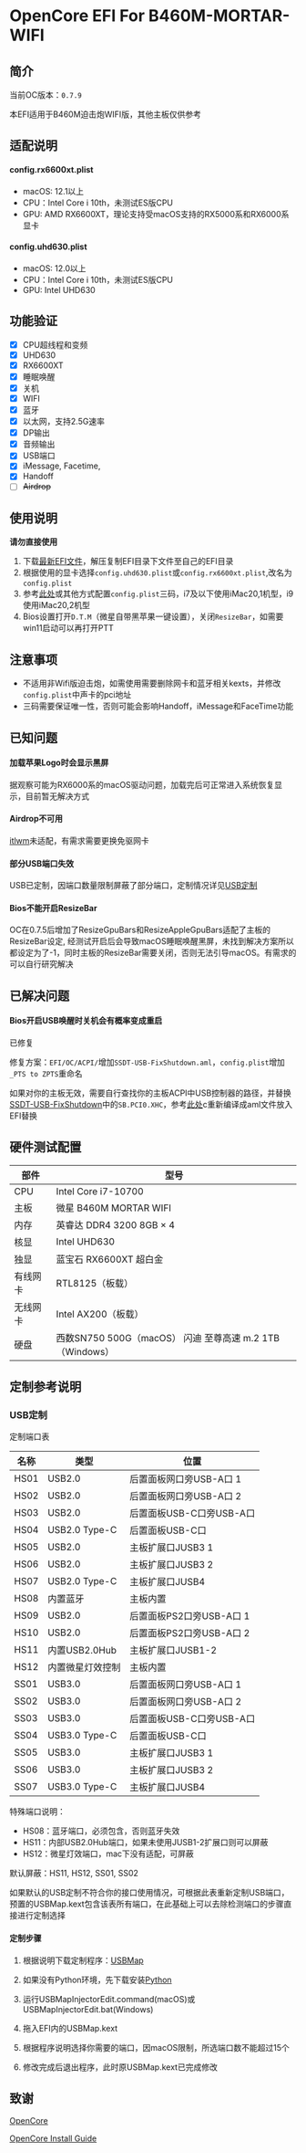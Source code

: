 # OpenCore EFI For B460M-MORTAR-WIFI

## 简介

当前OC版本：`0.7.9`

本EFI适用于B460M迫击炮WIFI版，其他主板仅供参考

## 适配说明

#### config.rx6600xt.plist

- macOS: 12.1以上
- CPU：Intel Core i 10th，未测试ES版CPU
- GPU: AMD RX6600XT，理论支持受macOS支持的RX5000系和RX6000系显卡

#### config.uhd630.plist

- macOS: 12.0以上
- CPU：Intel Core i 10th，未测试ES版CPU
- GPU: Intel UHD630

## 功能验证

- [x] CPU超线程和变频
- [x] UHD630
- [x] RX6600XT
- [x] 睡眠唤醒
- [x] 关机
- [x] WIFI
- [x] 蓝牙
- [x] 以太网，支持2.5G速率
- [x] DP输出
- [x] 音频输出
- [x] USB端口
- [x] iMessage, Facetime,
- [x] Handoff
- [ ] ~~Airdrop~~

## 使用说明

**请勿直接使用**

1. 下载[最新EFI文件](https://github.com/Spectrelai/Hackintosh-B460M-MORTAR-WIFI/archive/refs/heads/main.zip)，解压复制EFI目录下文件至自己的EFI目录
2. 根据使用的显卡选择`config.uhd630.plist`或`config.rx6600xt.plist`,改名为`config.plist`
3. 参考[此处](https://dortania.github.io/OpenCore-Install-Guide/config.plist/comet-lake.html#platforminfo)或其他方式配置`config.plist`三码，i7及以下使用iMac20,1机型，i9使用iMac20,2机型
4. Bios设置打开`D.T.M`（微星自带黑苹果一键设置），关闭`ResizeBar`，如需要win11启动可以再打开PTT

## 注意事项

- 不适用非Wifi版迫击炮，如需使用需要删除网卡和蓝牙相关kexts，并修改`config.plist`中声卡的pci地址
- 三码需要保证唯一性，否则可能会影响Handoff，iMessage和FaceTime功能

## 已知问题

#### 加载苹果Logo时会显示黑屏

据观察可能为RX6000系的macOS驱动问题，加载完后可正常进入系统恢复显示，目前暂无解决方式

#### Airdrop不可用

[itlwm](https://github.com/OpenIntelWireless/itlwm)未适配，有需求需要更换免驱网卡

#### 部分USB端口失效

USB已定制，因端口数量限制屏蔽了部分端口，定制情况详见[USB定制](#USB定制)

#### Bios不能开启ResizeBar

OC在0.7.5后增加了ResizeGpuBars和ResizeAppleGpuBars适配了主板的ResizeBar设定, 经测试开启后会导致macOS睡眠唤醒黑屏，未找到解决方案所以都设定为了-1，同时主板的ResizeBar需要关闭，否则无法引导macOS。有需求的可以自行研究解决

## 已解决问题

#### Bios开启USB唤醒时关机会有概率变成重启

已修复

修复方案：`EFI/OC/ACPI/`增加`SSDT-USB-FixShutdown.aml`，`config.plist`增加`_PTS to ZPTS`重命名

如果对你的主板无效，需要自行查找你的主板ACPI中USB控制器的路径，并替换[SSDT-USB-FixShutdown](ACPI/SSDT-USB-FixShutdown.dsl)中的`SB.PCI0.XHC`，参考[此处](https://dortania.github.io/Getting-Started-With-ACPI/Manual/compile.html)c重新编译成aml文件放入EFI替换

## 硬件测试配置

| 部件     | 型号                     |
| -------- | ------------------------ |
| CPU      | Intel Core i7-10700           |
| 主板     | 微星 B460M MORTAR WIFI   |
| 内存     | 英睿达 DDR4 3200 8GB × 4 |
| 核显     | Intel UHD630            |
| 独显     | 蓝宝石 RX6600XT 超白金    |
| 有线网卡 | RTL8125（板载）          |
| 无线网卡 | Intel AX200（板载）      |
| 硬盘     | 西数SN750 500G（macOS） 闪迪 至尊高速 m.2 1TB（Windows）    |

## 定制参考说明

### USB定制

定制端口表

| 名称 | 类型             | 位置                      |
| ---- | ---------------- | ------------------------- |
| HS01 | USB2.0           | 后置面板网口旁USB-A口 1  |
| HS02 | USB2.0           | 后置面板网口旁USB-A口 2  |
| HS03 | USB2.0           | 后置面板USB-C口旁USB-A口  |
| HS04 | USB2.0 Type-C    | 后置面板USB-C口           |
| HS05 | USB2.0           | 主板扩展口JUSB3 1        |
| HS06 | USB2.0           | 主板扩展口JUSB3 2        |
| HS07 | USB2.0 Type-C    | 主板扩展口JUSB4           |
| HS08 | 内置蓝牙         | 主板内置                  |
| HS09 | USB2.0           | 后置面板PS2口旁USB-A口 1 |
| HS10 | USB2.0           | 后置面板PS2口旁USB-A口 2 |
| HS11 | 内置USB2.0Hub    | 主板扩展口JUSB1-2         |
| HS12 | 内置微星灯效控制 | 主板内置                  |
| SS01 | USB3.0           | 后置面板网口旁USB-A口 1  |
| SS02 | USB3.0           | 后置面板网口旁USB-A口 2  |
| SS03 | USB3.0           | 后置面板USB-C口旁USB-A口  |
| SS04 | USB3.0 Type-C    | 后置面板USB-C口           |
| SS05 | USB3.0           | 主板扩展口JUSB3 1        |
| SS06 | USB3.0           | 主板扩展口JUSB3 2        |
| SS07 | USB3.0 Type-C    | 主板扩展口JUSB4           |

特殊端口说明：

- HS08：蓝牙端口，必须包含，否则蓝牙失效
- HS11：内部USB2.0Hub端口，如果未使用JUSB1-2扩展口则可以屏蔽
- HS12：微星灯效端口，mac下没有适配，可屏蔽

默认屏蔽：HS11, HS12, SS01, SS02

如果默认的USB定制不符合你的接口使用情况，可根据此表重新定制USB端口，预置的USBMap.kext包含该表所有端口，在此基础上可以去除检测端口的步骤直接进行定制选择

#### 定制步骤

1. 根据说明下载定制程序：[USBMap](https://github.com/corpnewt/USBMap)

2. 如果没有Python环境，先下载安装[Python](https://www.python.org/downloads/)

3. 运行USBMapInjectorEdit.command(macOS)或USBMapInjectorEdit.bat(Windows)

4. 拖入EFI内的USBMap.kext

5. 根据程序说明选择你需要的端口，因macOS限制，所选端口数不能超过15个

6. 修改完成后退出程序，此时原USBMap.kext已完成修改

## 致谢

[OpenCore](https://github.com/acidanthera/OpenCorePkg)

[OpenCore Install Guide](https://dortania.github.io/OpenCore-Install-Guide/)
